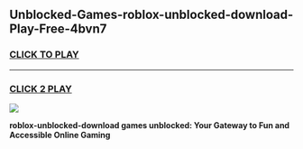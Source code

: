 
## Unblocked-Games-roblox-unblocked-download-Play-Free-4bvn7
<h3>
<a href="https://premium76.site?title=roblox-unblocked-download&ref=18A1">CLICK TO PLAY</a></h3>
<hr>

<h3>
<a href="https://premium76.site?title=roblox-unblocked-download&ref=18A1">CLICK 2 PLAY</a>
  
</h3>

<a href="https://premium76.site?title=roblox-unblocked-download&ref=18A1"><img src="https://clearcache.store/games.png"></a>


**roblox-unblocked-download games unblocked: Your Gateway to Fun and Accessible Online Gaming**
